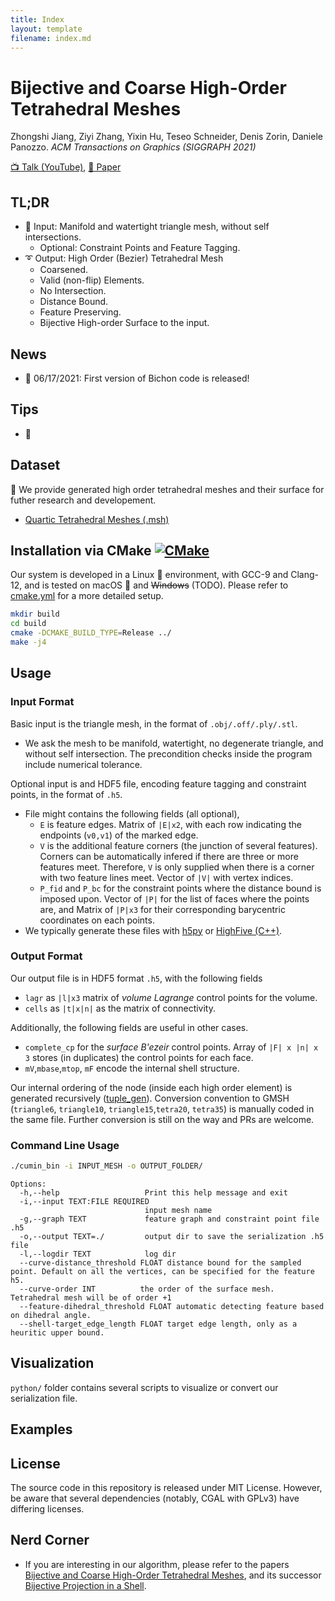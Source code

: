 ```yaml
---
title: Index
layout: template
filename: index.md
--- 
```


# Bijective and Coarse High-Order Tetrahedral Meshes
Zhongshi Jiang, Ziyi Zhang, Yixin Hu, Teseo Schneider, Denis Zorin, Daniele Panozzo. 
*ACM Transactions on Graphics (SIGGRAPH 2021)*

[📺 Talk (YouTube)](https://youtu.be/yfztQw78gnE), [📝 Paper](https://cs.nyu.edu/~zhongshi/files/bichon_preview.pdf)
## TL;DR
- 📐 Input: Manifold and watertight triangle mesh, without self intersections.
	- Optional: Constraint Points and Feature Tagging.
- ➰ Output: High Order (Bezier) Tetrahedral Mesh
	- Coarsened.
	- Valid (non-flip) Elements.
	- No Intersection.
	- Distance Bound.
	- Feature Preserving.
	- Bijective High-order Surface to the input. 

## News
- 📰 06/17/2021: First version of Bichon code is released!

## Tips
- 📌 

## Dataset
🎊 We provide generated high order tetrahedral meshes and their surface for 
futher research and developement.
- [Quartic Tetrahedral Meshes (.msh)](https://drive.google.com/file/d/1Gw3vza0GkY0pMf4kLcrOzQeCIlbEp4Cs/view?usp=sharing)

## Installation via CMake [![CMake](https://github.com/jiangzhongshi/bichon/actions/workflows/cmake.yml/badge.svg)](https://github.com/jiangzhongshi/bichon/actions/workflows/cmake.yml)
Our system is developed in a Linux 🐧 environment, with GCC-9 and Clang-12, and is tested on macOS 🍏 and ~~Windows~~ (TODO). 
Please refer to [cmake.yml](.github/workflows/cmake.yml) for a more detailed setup.

```bash
mkdir build
cd build
cmake -DCMAKE_BUILD_TYPE=Release ../
make -j4
```

## Usage
### Input Format
Basic input is the triangle mesh, in the format of `.obj/.off/.ply/.stl`. 
- We ask the mesh to be manifold, watertight, no degenerate triangle, and without self intersection. The precondition checks inside the program include numerical tolerance.

Optional input is and HDF5 file, encoding feature tagging and constraint points, in the format of `.h5`. 
- File might contains the following fields (all optional),
  - `E` is feature edges. Matrix of `|E|x2`, with each row indicating the endpoints (`v0,v1`) of the marked edge.
  - `V` is the additional feature corners (the junction of several features). Corners can be automatically infered if there are three or more features meet. Therefore, `V` is only supplied when there is a corner with two feature lines meet. Vector of `|V|` with vertex indices.
  - `P_fid` and `P_bc` for the constraint points where the distance bound is imposed upon. Vector of `|P|` for the list of faces where the points are, and Matrix of `|P|x3` for their corresponding barycentric coordinates on each points.
- We typically generate these files with [h5py](https://pypi.org/project/h5py/) or [HighFive (C++)](https://github.com/BlueBrain/HighFive).

### Output Format
Our output file is in HDF5 format `.h5`, with the following fields
- `lagr` as `|l|x3` matrix of *volume Lagrange* control points for the volume.
- `cells` as `|t|x|n|` as the matrix of connectivity.

Additionally, the following fields are useful in other cases.
- `complete_cp` for the *surface B\'ezeir* control points. Array of `|F| x |n| x 3` stores (in duplicates) the control points for each face.
- `mV`,`mbase`,`mtop`, `mF` encode the internal shell structure.

Our internal ordering of the node (inside each high order element) is generated recursively ([tuple_gen](python/curve/fem_generator.py:L86)).
Conversion convention to GMSH (`triangle6`, `triangle10`, `triangle15`,`tetra20`, `tetra35`) is manually coded in the same file. Further conversion is still on the way and PRs are welcome.
### Command Line Usage
```bash
./cumin_bin -i INPUT_MESH -o OUTPUT_FOLDER/
```

```
Options:
  -h,--help                   Print this help message and exit
  -i,--input TEXT:FILE REQUIRED
                              input mesh name
  -g,--graph TEXT             feature graph and constraint point file .h5
  -o,--output TEXT=./         output dir to save the serialization .h5 file
  -l,--logdir TEXT            log dir
  --curve-distance_threshold FLOAT distance bound for the sampled point. Default on all the vertices, can be specified for the feature h5.
  --curve-order INT          the order of the surface mesh. Tetrahedral mesh will be of order +1
  --feature-dihedral_threshold FLOAT automatic detecting feature based on dihedral angle.
  --shell-target_edge_length FLOAT target edge length, only as a heuritic upper bound.
```

## Visualization


`python/` folder contains several scripts to visualize or convert our serialization file.

## Examples

## License
The source code in this repository is released under MIT License. However, be aware that several dependencies (notably, CGAL with GPLv3) have differing licenses.

## Nerd Corner
- If you are interesting in our algorithm,
please refer to the papers [Bijective and Coarse High-Order Tetrahedral Meshes](https://cs.nyu.edu/~zhongshi/files/bichon_preview.pdf), and its successor [Bijective Projection in a Shell](https://dl.acm.org/doi/abs/10.1145/3414685.3417769).

